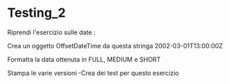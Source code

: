 # Testing_2
Riprendi l'esercizio sulle date :

Crea un oggetto OffsetDateTime da questa stringa 2002-03-01T13:00:00Z

Formatta la data ottenuta in FULL, MEDIUM e SHORT

Stampa le varie versioni -Crea dei test per questo esercizio
